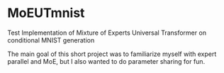# MoEUTmnist
Test Implementation of Mixture of Experts Universal Transformer on conditional MNIST generation



The main goal of this short project was to familiarize myself with expert parallel and MoE, but I also wanted to do parameter sharing for fun.
